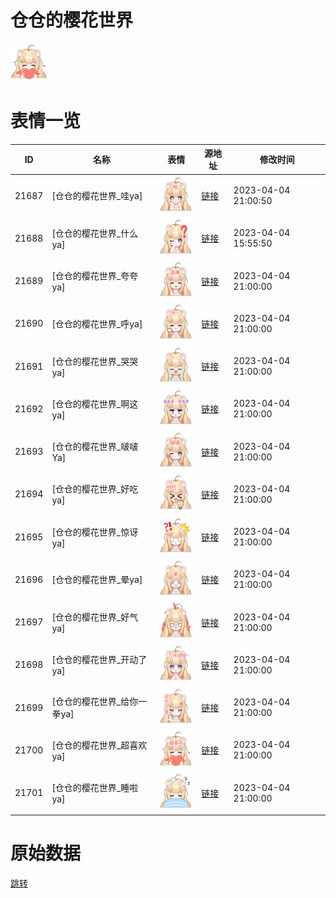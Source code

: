 # 仓仓的樱花世界

<img src="./cover.png" height="60" alt="cover" />

# 表情一览

|ID|名称|表情|源地址|修改时间|
|----|----|----|----|----|
|21687|[仓仓的樱花世界_哇ya]|<img src="./pic/021687_%5B仓仓的樱花世界_哇ya%5D.png" height="60" alt="哇ya"/>|[链接](https://i0.hdslb.com/bfs/garb/a24f32f0a8ac1da349dfc50a35a9663772cc9943.png)|2023-04-04 21:00:50|
|21688|[仓仓的樱花世界_什么ya]|<img src="./pic/021688_%5B仓仓的樱花世界_什么ya%5D.png" height="60" alt="什么ya"/>|[链接](https://i0.hdslb.com/bfs/garb/45dd094f718d50cf1e9467fff3e06d73787da880.png)|2023-04-04 15:55:50|
|21689|[仓仓的樱花世界_夸夸ya]|<img src="./pic/021689_%5B仓仓的樱花世界_夸夸ya%5D.png" height="60" alt="夸夸ya"/>|[链接](https://i0.hdslb.com/bfs/garb/08b20e750b242778dd638277f165a438dcb6273a.png)|2023-04-04 21:00:00|
|21690|[仓仓的樱花世界_呼ya]|<img src="./pic/021690_%5B仓仓的樱花世界_呼ya%5D.png" height="60" alt="呼ya"/>|[链接](https://i0.hdslb.com/bfs/garb/43de78c83df3c975673a90460fb1019354048e5f.png)|2023-04-04 21:00:00|
|21691|[仓仓的樱花世界_哭哭ya]|<img src="./pic/021691_%5B仓仓的樱花世界_哭哭ya%5D.png" height="60" alt="哭哭ya"/>|[链接](https://i0.hdslb.com/bfs/garb/29fa5211da69ef9d28d96f3410b663de145ebf83.png)|2023-04-04 21:00:00|
|21692|[仓仓的樱花世界_啊这ya]|<img src="./pic/021692_%5B仓仓的樱花世界_啊这ya%5D.png" height="60" alt="啊这ya"/>|[链接](https://i0.hdslb.com/bfs/garb/d3342e4413c31a883e7d8b8015b95c83a273d522.png)|2023-04-04 21:00:00|
|21693|[仓仓的樱花世界_啵啵Ya]|<img src="./pic/021693_%5B仓仓的樱花世界_啵啵Ya%5D.png" height="60" alt="啵啵Ya"/>|[链接](https://i0.hdslb.com/bfs/garb/e870a6cda8917895e6aaf844ed23a8bdca030da3.png)|2023-04-04 21:00:00|
|21694|[仓仓的樱花世界_好吃ya]|<img src="./pic/021694_%5B仓仓的樱花世界_好吃ya%5D.png" height="60" alt="好吃ya"/>|[链接](https://i0.hdslb.com/bfs/garb/682ddd48c9cd7b97e5f9689e1e0361cca1551d7f.png)|2023-04-04 21:00:00|
|21695|[仓仓的樱花世界_惊讶ya]|<img src="./pic/021695_%5B仓仓的樱花世界_惊讶ya%5D.png" height="60" alt="惊讶ya"/>|[链接](https://i0.hdslb.com/bfs/garb/ec615a306712e5f7fed62ffa64590494fe3f49ea.png)|2023-04-04 21:00:00|
|21696|[仓仓的樱花世界_晕ya]|<img src="./pic/021696_%5B仓仓的樱花世界_晕ya%5D.png" height="60" alt="晕ya"/>|[链接](https://i0.hdslb.com/bfs/garb/e2f6798a41e06a1d139a123f9e2d1f9bab0c4fdb.png)|2023-04-04 21:00:00|
|21697|[仓仓的樱花世界_好气ya]|<img src="./pic/021697_%5B仓仓的樱花世界_好气ya%5D.png" height="60" alt="好气ya"/>|[链接](https://i0.hdslb.com/bfs/garb/9a96096a14f7001a53e619de83a535296cb36c7e.png)|2023-04-04 21:00:00|
|21698|[仓仓的樱花世界_开动了ya]|<img src="./pic/021698_%5B仓仓的樱花世界_开动了ya%5D.png" height="60" alt="开动了ya"/>|[链接](https://i0.hdslb.com/bfs/garb/bb0bfd9548aaccf83df31d9e9968c8ce86a3cb06.png)|2023-04-04 21:00:00|
|21699|[仓仓的樱花世界_给你一拳ya]|<img src="./pic/021699_%5B仓仓的樱花世界_给你一拳ya%5D.png" height="60" alt="给你一拳ya"/>|[链接](https://i0.hdslb.com/bfs/garb/6c8b14fbe76a93c343afc5327d4f1569722ddff8.png)|2023-04-04 21:00:00|
|21700|[仓仓的樱花世界_超喜欢ya]|<img src="./pic/021700_%5B仓仓的樱花世界_超喜欢ya%5D.png" height="60" alt="超喜欢ya"/>|[链接](https://i0.hdslb.com/bfs/garb/badd0cbb45baa434dac96451492bedd5f55d3548.png)|2023-04-04 21:00:00|
|21701|[仓仓的樱花世界_睡啦ya]|<img src="./pic/021701_%5B仓仓的樱花世界_睡啦ya%5D.png" height="60" alt="睡啦ya"/>|[链接](https://i0.hdslb.com/bfs/garb/c252fb4e415cd98057c1dd64ce749e9ef72b2141.png)|2023-04-04 21:00:00|

# 原始数据

[跳转](./raw.json)

